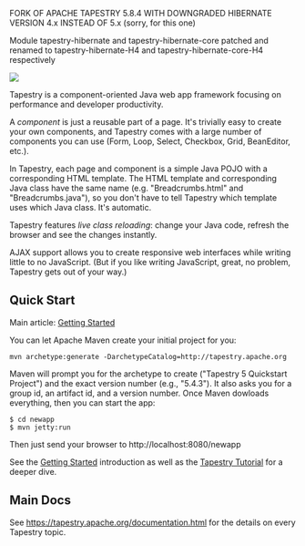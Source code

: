 FORK OF APACHE TAPESTRY 5.8.4 WITH DOWNGRADED HIBERNATE VERSION 4.x INSTEAD OF 5.x (sorry, for this one)

Module tapestry-hibernate and tapestry-hibernate-core patched and renamed to 
tapestry-hibernate-H4 and tapestry-hibernate-core-H4 respectively

[<img src="http://tapestry.apache.org/images/tapestry.png" align="center"/>](http://tapestry.apache.org)

Tapestry is a component-oriented Java web app framework focusing on performance and developer productivity.

A *component* is just a reusable part of a page. It's trivially easy to create your own components, and Tapestry
comes with a large number of components you can use (Form, Loop, Select, Checkbox, Grid, BeanEditor, etc.).

In Tapestry, each page and component is a simple Java POJO with a corresponding HTML template. The HTML template and corresponding Java class have the same name (e.g. "Breadcrumbs.html" and "Breadcrumbs.java"), so you don't have to tell Tapestry which template uses which Java class. It's automatic.

Tapestry features *live class reloading*: change your Java code, refresh the browser and see the changes instantly.

AJAX support allows you to create responsive web interfaces while writing little to no JavaScript. (But if you like
writing JavaScript, great, no problem, Tapestry gets out of your way.)

## Quick Start

Main article: [Getting Started](https://tapestry.apache.org/getting-started.html)

You can let Apache Maven create your initial project for you:

    mvn archetype:generate -DarchetypeCatalog=http://tapestry.apache.org

Maven will prompt you for the archetype to create ("Tapestry 5 Quickstart Project") and the exact version
number (e.g., "5.4.3"). It also asks you for a group id, an artifact id, and a version number. Once Maven
dowloads everything, then you can start the app:

    $ cd newapp
    $ mvn jetty:run

Then just send your browser to http://localhost:8080/newapp

See the [Getting Started](http://tapestry.apache.org/getting-started.html) introduction as well as the [Tapestry Tutorial](http://tapestry.apache.org/tapestry-tutorial.html) for a deeper dive.

## Main Docs

See https://tapestry.apache.org/documentation.html for the details on every Tapestry topic.

